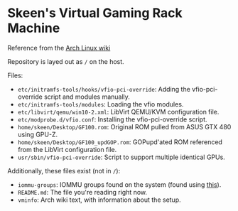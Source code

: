 # Skeen's Virtual Gaming Rack Machine
Reference from the [Arch Linux wiki](https://wiki.archlinux.org/index.php/PCI_passthrough_via_OVMF/Examples#Skeen.27s_Virtual_Gaming_Rack_Machine)


Repository is layed out as `/` on the host.

Files:
* `etc/initramfs-tools/hooks/vfio-pci-override`: Adding the vfio-pci-override script and modules manually.
* `etc/initramfs-tools/modules`: Loading the vfio modules.
* `etc/libvirt/qemu/win10-2.xml`: LibVirt QEMU/KVM configuration file.
* `etc/modprobe.d/vfio.conf`: Installing the vfio-pci-override script.
* `home/skeen/Desktop/GF100.rom`: Original ROM pulled from ASUS GTX 480 using GPU-Z.
* `home/skeen/Desktop/GF100_updGOP.rom`: GOPupd'ated ROM referenced from the LibVirt configuration file.
* `usr/sbin/vfio-pci-override`: Script to support multiple identical GPUs.

Additionally, these files exist (not in `/`):
* `iommu-groups`: IOMMU groups found on the system (found using [this](https://wiki.archlinux.org/index.php/PCI_passthrough_via_OVMF#Ensuring_that_the_groups_are_valid)).
* `README.md`: The file you're reading right now.
* `vminfo`: Arch wiki text, with information about the setup.
